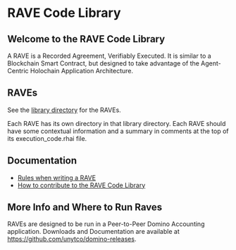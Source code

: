 # RAVE Code Library

## Welcome to the RAVE Code Library

A RAVE is a Recorded Agreement, Verifiably Executed. It is similar to a Blockchain Smart Contract, but designed to take advantage of the Agent-Centric Holochain Application Architecture.

## RAVEs

See the [library directory](./library) for the RAVEs.

Each RAVE has its own directory in that library directory. Each RAVE should have some contextual information and a summary in comments at the top of its execution_code.rhai file.

## Documentation

- [Rules when writing a RAVE](./docs/rave_rules.md)
- [How to contribute to the RAVE Code Library](./CONTRIBUTING.md)

## More Info and Where to Run Raves

RAVEs are designed to be run in a Peer-to-Peer Domino Accounting application. Downloads and Documentation are available at https://github.com/unytco/domino-releases.
